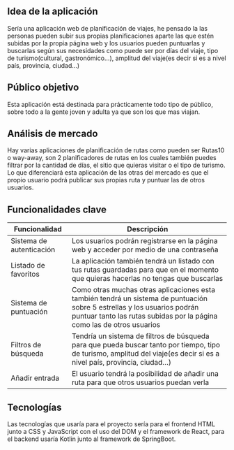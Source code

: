 ## Idea de la aplicación
Sería una aplicación web de planificación de viajes, he pensado la las personas pueden subir sus propias planificaciones aparte las que estén subidas por la propia página web y los usuarios pueden puntuarlas y buscarlas según sus necesidades como puede ser por días del viaje, tipo de turismo(cultural, gastronómico…), amplitud del viaje(es decir si es a nivel país, provincia, ciudad…)

## Público objetivo
Esta aplicación está destinada para prácticamente todo tipo de público, sobre todo a la gente joven y adulta ya que son los que mas viajan.

## Análisis de mercado
Hay varias aplicaciones de planificación de rutas como pueden ser Rutas10 o way-away, son 2 planificadores de rutas en los cuales también puedes filtrar por la cantidad de días, el sitio que quieras visitar o el tipo de turismo. Lo que diferenciará esta aplicación de las otras del mercado es que el propio usuario podrá publicar sus propias ruta y puntuar las de otros usuarios.

## Funcionalidades clave
| Funcionalidad            | Descripción                                                                                                                                                                                           |
|--------------------------|-------------------------------------------------------------------------------------------------------------------------------------------------------------------------------------------------------|
| Sistema de autenticación | Los usuarios podrán registrarse en la página web y acceder por medio de una contraseña                                                                                                                |
| Listado de favoritos     | La aplicación también tendrá un listado con tus rutas guardadas para que en el momento que quieras hacerlas no tengas que buscarlas                                                                   |
| Sistema de puntuación    | Como otras muchas otras aplicaciones esta también tendrá un sistema de puntuación sobre 5 estrellas y los usuarios podrán puntuar tanto las rutas subidas por la página como las de otros usuarios  |
| Filtros de búsqueda      | Tendría un sistema de filtros de búsqueda para que pueda buscar tanto por tiempo, tipo de turismo, amplitud del viaje(es decir si es a nivel país, provincia, ciudad…)                                |
| Añadir entrada           | El usuario tendrá la posibilidad de añadir una ruta para que otros usuarios puedan verla                                                                                                              |

## Tecnologías
Las tecnologías que usaría para el proyecto sería para el frontend HTML junto a CSS y JavaScript con el uso del DOM y el framework de React, para el backend usaría Kotlin junto al framework de SpringBoot.
